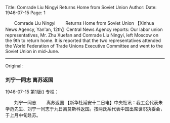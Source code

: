 Title: Comrade Liu Ningyi Returns Home from Soviet Union
Author:
Date: 1946-07-15
Page: 1

　　Comrade Liu Ningyi
　　Returns Home from Soviet Union
    【Xinhua News Agency, Yan'an, 12th】Central News Agency reports: Our labor union representatives, Mr. Zhu Xuefan and Comrade Liu Ningyi, left Moscow on the 9th to return home. It is reported that the two representatives attended the World Federation of Trade Unions Executive Committee and went to the Soviet Union in mid-June.



<hr /> 

Original: 


### 刘宁一同志  离苏返国

1946-07-15
第1版()
专栏：

　　刘宁一同志
　　离苏返国
    【新华社延安十二日电】中央社讯：我工会代表朱学范先生、刘宁一同志于九日离莫斯科返国。按两氏系代表中国出席世职执委会，于上月中旬赴苏。
